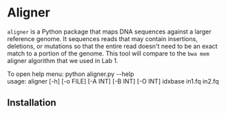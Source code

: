# Aligner

`aligner` is a Python package that maps DNA sequences against a larger reference genome. It sequences reads that may contain insertions, deletions, or mutations so that the entire read doesn't need to be an exact match to a portion of the genome. This tool will compare to the `bwa mem` aligner algorithm that we used in Lab 1.

To open help menu: python aligner.py --help\
usage: aligner [-h] [-o FILE] [-A INT] [-B INT] [-O INT] idxbase in1.fq in2.fq

## Installation
